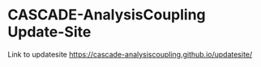 # CASCADE-AnalysisCoupling Update-Site
Link to updatesite https://cascade-analysiscoupling.github.io/updatesite/
